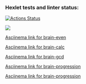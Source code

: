 ### Hexlet tests and linter status:
[![Actions Status](https://github.com/pxfrmd/php-project-45/actions/workflows/hexlet-check.yml/badge.svg)](https://github.com/pxfrmd/php-project-45/actions)

<a href="https://codeclimate.com/github/pxfrmd/php-project-45/maintainability"><img src="https://api.codeclimate.com/v1/badges/752bf0c64e57267626ad/maintainability" /></a>

<a href="https://asciinema.org/a/PoCVoCvz2OJQj70eTrHAUz6Js">Asciinema link for brain-even</a>

<a href="https://asciinema.org/a/dx97Rtzb88Dllnfo4JAbXKRma">Asciinema link for brain-calc</a>

<a href="https://asciinema.org/a/IkY5AxlXhMPHTp0WYDJkOGZWT">Asciinema link for brain-gcd</a>

<a href="https://asciinema.org/a/xzB67cXPg2e4bpZcy2ZaXAeft">Asciinema link for brain-progression</a>

<a href="https://asciinema.org/a/rBRUo4YAd5GBgPgnhYL38ZPEP">Asciinema link for brain-progression</a>




